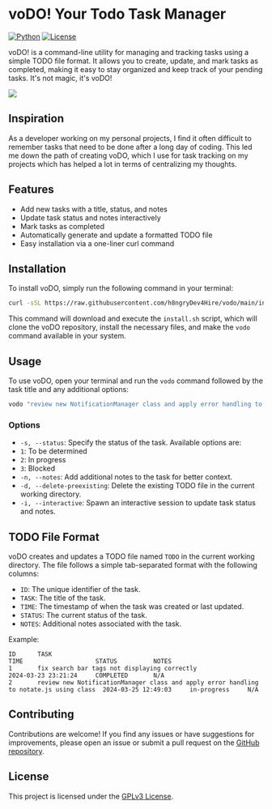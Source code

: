 # voDO! Your Todo Task Manager

[![Python](https://img.shields.io/badge/python-3.6+-blue.svg)](https://www.python.org/downloads/)
[![License](https://img.shields.io/badge/license-GPLv3-blue)](https://opensource.org/license/gpl-3-0)

voDO! is a command-line utility for managing and tracking tasks using a simple TODO file format. It allows you to create, update, and mark tasks as completed, making it easy to stay organized and keep track of your pending tasks. It's not magic, it's voDO!

![](https://github.com/h8ngryDev4Hire/voDO/blob/main/assets/demo.gif)

## Inspiration

As a developer working on my personal projects, I find it often difficult to remember tasks that need to be done after a long day of coding. This led me down the path of creating voDO, which I use for task tracking on my projects which has helped a lot in terms of centralizing my thoughts.


## Features

- Add new tasks with a title, status, and notes
- Update task status and notes interactively
- Mark tasks as completed
- Automatically generate and update a formatted TODO file
- Easy installation via a one-liner curl command

## Installation

To install voDO, simply run the following command in your terminal:

```bash
curl -sSL https://raw.githubusercontent.com/h8ngryDev4Hire/vodo/main/install.sh | bash
```

This command will download and execute the `install.sh` script, which will clone the voDO repository, install the necessary files, and make the `vodo` command available in your system.

## Usage

To use voDO, open your terminal and run the `vodo` command followed by the task title and any additional options:

```bash
vodo "review new NotificationManager class and apply error handling to notate.js using said class" -s 2 
```

### Options

- `-s, --status`: Specify the status of the task. Available options are:
 - `1`: To be determined
 - `2`: In progress
 - `3`: Blocked
- `-n, --notes`: Add additional notes to the task for better context.
- `-d, --delete-preexisting`: Delete the existing TODO file in the current working directory.
- `-i, --interactive`: Spawn an interactive session to update task status and notes. 

## TODO File Format

voDO creates and updates a TODO file named `TODO` in the current working directory. The file follows a simple tab-separated format with the following columns:

- `ID`: The unique identifier of the task.
- `TASK`: The title of the task.
- `TIME`: The timestamp of when the task was created or last updated.
- `STATUS`: The current status of the task.
- `NOTES`: Additional notes associated with the task.

Example:

```
ID      TASK                                                                                    TIME                    STATUS          NOTES
1       fix search bar tags not displaying correctly                                            2024-03-23 23:21:24     COMPLETED       N/A
2       review new NotificationManager class and apply error handling to notate.js using class  2024-03-25 12:49:03     in-progress     N/A

```

## Contributing

Contributions are welcome! If you find any issues or have suggestions for improvements, please open an issue or submit a pull request on the [GitHub repository](https://github.com/h8ngryDev4Hire/voDO).

## License

This project is licensed under the [GPLv3 License](https://opensource.org/license/gpl-3-0).
